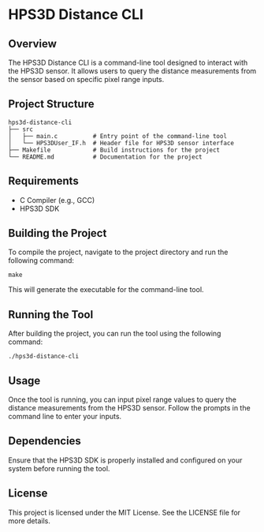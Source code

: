 # HPS3D Distance CLI

## Overview
The HPS3D Distance CLI is a command-line tool designed to interact with the HPS3D sensor. It allows users to query the distance measurements from the sensor based on specific pixel range inputs.

## Project Structure
```
hps3d-distance-cli
├── src
│   ├── main.c          # Entry point of the command-line tool
│   └── HPS3DUser_IF.h  # Header file for HPS3D sensor interface
├── Makefile            # Build instructions for the project
└── README.md           # Documentation for the project
```

## Requirements
- C Compiler (e.g., GCC)
- HPS3D SDK

## Building the Project
To compile the project, navigate to the project directory and run the following command:

```
make
```

This will generate the executable for the command-line tool.

## Running the Tool
After building the project, you can run the tool using the following command:

```
./hps3d-distance-cli
```

## Usage
Once the tool is running, you can input pixel range values to query the distance measurements from the HPS3D sensor. Follow the prompts in the command line to enter your inputs.

## Dependencies
Ensure that the HPS3D SDK is properly installed and configured on your system before running the tool.

## License
This project is licensed under the MIT License. See the LICENSE file for more details.
